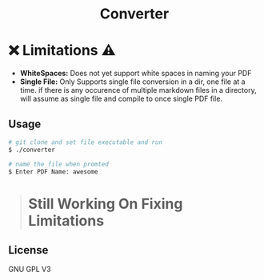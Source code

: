 <h1 align="center">Converter</h1>


# ❌ Limitations ⚠️
- __WhiteSpaces:__ Does not yet support white spaces in naming your PDF
- __Single File:__ Only Supports single file conversion in a dir, one file at a time. if there is any occurence of multiple markdown files in a directory, will assume as single file and compile to once  single PDF file.


## Usage
```bash
# git clone and set file executable and run
$ ./converter

# name the file when promted 
$ Enter PDF Name: awesome

```

> # Still Working On Fixing Limitations 

## License
GNU GPL V3
